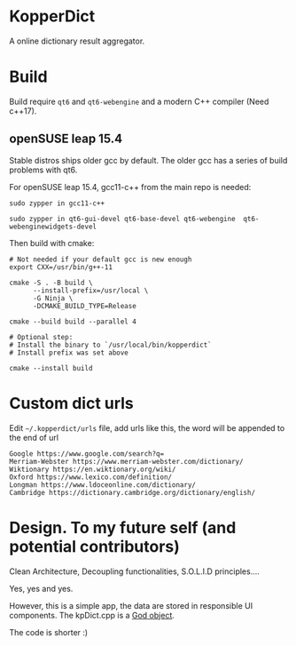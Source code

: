 # KopperDict

A online dictionary result aggregator.

# Build

Build require `qt6` and `qt6-webengine` and a modern C++ compiler (Need c++17).

## openSUSE leap 15.4

Stable distros ships older gcc by default. The older gcc has a series of build problems with qt6.

For openSUSE leap 15.4, gcc11-c++ from the main repo is needed:

```shell
sudo zypper in gcc11-c++
```
```
sudo zypper in qt6-gui-devel qt6-base-devel qt6-webengine  qt6-webenginewidgets-devel
```

Then build with cmake:

```shell
# Not needed if your default gcc is new enough
export CXX=/usr/bin/g++-11

cmake -S . -B build \
      --install-prefix=/usr/local \
      -G Ninja \
      -DCMAKE_BUILD_TYPE=Release

cmake --build build --parallel 4

# Optional step:
# Install the binary to `/usr/local/bin/kopperdict`
# Install prefix was set above

cmake --install build

```

# Custom dict urls

Edit `~/.kopperdict/urls` file, add urls like this, the word will be appended to the end of url

```
Google https://www.google.com/search?q=
Merriam-Webster https://www.merriam-webster.com/dictionary/
Wiktionary https://en.wiktionary.org/wiki/
Oxford https://www.lexico.com/definition/
Longman https://www.ldoceonline.com/dictionary/
Cambridge https://dictionary.cambridge.org/dictionary/english/
```

# Design. To my future self (and potential contributors)

Clean Architecture, Decoupling functionalities, S.O.L.I.D principles....

Yes, yes and yes.

However, this is a simple app, the data are stored in responsible UI components. The kpDict.cpp is
a [God object](https://en.wikipedia.org/wiki/God_object).

The code is shorter :)
